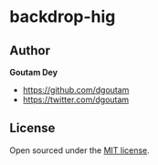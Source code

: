 # backdrop-hig 



## Author

**Goutam Dey**
- <https://github.com/dgoutam>
- <https://twitter.com/dgoutam>


## License

Open sourced under the [MIT license](LICENSE.md).


